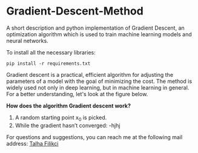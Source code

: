 # Gradient-Descent-Method
A short description and python implementation of Gradient Descent, an optimization algorithm which is used to train machine learning models and neural networks.

To install all the necessary libraries:
````
pip install -r requirements.txt
````

Gradient descent is a practical, efficient algorithm for adjusting the parameters of a model with the goal of minimizing the cost.
The method is widely used not only in deep learning, but in machine learning in general.
For a better understanding, let's look at the figure below.

**How does the algorithm Gradient descent work?**

1. A random starting point x<sub>0</sub> is picked.
2. While the gradient hasn’t converged:
   -hjhj

For questions and suggestions, you can reach me at the following mail address:
[Talha Filikci](mailto:talhafilikci@gmail.com?subject=[Github])
